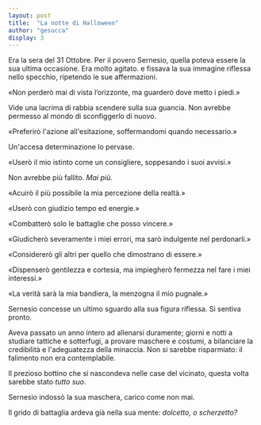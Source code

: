 ```yaml
---
layout: post
title:  "La notte di Halloween"
author: "gesucca"
display: 3
---
```


Era la sera del 31 Ottobre. Per il povero Sernesio, quella poteva essere la sua ultima occasione. Era molto agitato. e fissava la sua immagine riflessa nello specchio, ripetendo le sue affermazioni.

«Non perderò mai di vista l’orizzonte, ma guarderò dove metto i piedi.»

Vide una lacrima di rabbia scendere sulla sua guancia. Non avrebbe permesso al mondo di sconfiggerlo di nuovo.

«Preferirò l'azione all'esitazione, soffermandomi quando necessario.»

Un'accesa determinazione lo pervase.

«Userò il mio istinto come un consigliere, soppesando i suoi avvisi.»

Non avrebbe più fallito. *Mai più.*

«Acuirò il più possibile la mia percezione della realtà.»

«Userò con giudizio tempo ed energie.»

«Combatterò solo le battaglie che posso vincere.»

«Giudicherò severamente i miei errori, ma sarò indulgente nel perdonarli.»

«Considererò gli altri per quello che dimostrano di essere.»

«Dispenserò gentilezza e cortesia, ma impiegherò fermezza nel fare i miei interessi.»

«La verità sarà la mia bandiera, la menzogna il mio pugnale.»

Sernesio concesse un ultimo sguardo alla sua figura riflessa. Si sentiva pronto.

Aveva passato un anno intero ad allenarsi duramente; giorni e notti a studiare tattiche e sotterfugi, a provare maschere e costumi, a bilanciare la credibilità e l'adeguatezza della minaccia. Non si sarebbe risparmiato: il falimento non era contemplabile. 

Il prezioso bottino che si nascondeva nelle case del vicinato, questa volta sarebbe stato *tutto suo*.

Sernesio indossò la sua maschera, carico come non mai.

Il grido di battaglia ardeva già nella sua mente: *dolcetto, o scherzetto?*